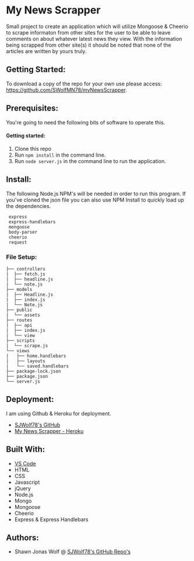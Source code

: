 # My News Scrapper
Small project to create an application which will utilize Mongoose & Cheerio to scrape informaton from other sites for the user to be able to leave comments on about whatever latest news they view.  With the information being scrapped from other site(s) it should be noted that none of the articles are written by yours truly.

## Getting Started:
To download a copy of the repo for your own use please access: https://github.com/SWolfMN78/myNewsScrapper.

## Prerequisites: 
You're going to need the following bits of software to operate this.

#### Getting started: 
1. Clone this repo
2. Run `npm install` in the command line.
3. Run `node server.js` in the command line to run the application.

## Install:
The following Node.js NPM's will be needed in order to run this program.  If you've cloned the json file you can also use NPM Install to quickly load up the dependencies.

```
 express
 express-handlebars
 mongoose
 body-parser
 cheerio
 request
```

### File Setup:
```
├── controllers
|  ├── fetch.js
|  ├── headline.js
|  └── note.js
├── models
|  ├── Headline.js
|  ├── index.js
|  └── Note.js
├── public
|  └── assets
├── routes
|  ├── api
|  ├── index.js
|  └── view
├── scripts
|  └── scrape.js
└── views
|   ├── home.handlebars
|   ├── layouts
|   └── saved.handlebars
├── package-lock.json
├── package.json
└── server.js
```


## Deployment:
I am using Github & Heroku for deployment.
* [SJWolf78's GitHub](https://swolfmn78.github.io/myNewsScrapper/) 
* [My News Scrapper - Heroku](https://guarded-crag-51081.herokuapp.com/)

## Built With:
* [VS Code](https://code.visualstudio.com)
* HTML
* CSS
* Javascript
* jQuery
* Node.js
* Mongo
* Mongoose
* Cheerio
* Express & Express Handlebars


## Authors:
* Shawn Jonas Wolf @ [SJWolf78's GitHub Repo's](https://github.com/SWolfMN78 "SJWolf78")

